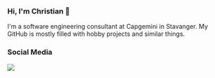 ### Hi, I'm Christian 👋

I'm a software engineering consultant at Capgemini in Stavanger.
My GitHub is mostly filled with hobby projects and similar things.

### Social Media

![](https://abs.twimg.com/favicons/favicon.ico)
